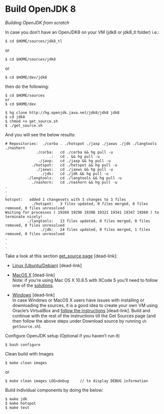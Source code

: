# Build OpenJDK 8

*Building OpenJDK from scratch*

In case you don’t have an OpenJDK8 on your VM (jdk8 or jdk8_tl folder) i.e.:

```$ cd $HOME/sources/jdk8_tl```

or

```$ cd $HOME/sources/jdk8```

or 

```$ cd $HOME/dev/jdk8```

then do the following:

```
$ cd $HOME/sources
or
$ cd $HOME/dev

$ hg clone http://hg.openjdk.java.net/jdk8/jdk8 jdk8
$ cd jdk8
$ chmod +x get_source.sh
$ ./get_source.sh
```
And you will see the below results:

```
# Repositories:  ./corba . ./hotspot ./jaxp ./jaxws ./jdk ./langtools ./nashorn 
              ./corba:   cd ./corba && hg pull -u
                    .:   cd . && hg pull -u
               ./jaxp:   cd ./jaxp && hg pull -u
            ./hotspot:   cd ./hotspot && hg pull -u
              ./jaxws:   cd ./jaxws && hg pull -u
                ./jdk:   cd ./jdk && hg pull -u
          ./langtools:   cd ./langtools && hg pull -u
            ./nashorn:   cd ./nashorn && hg pull -u
.
.
.
hotspot:   added 1 changesets with 3 changes to 3 files
            ./hotspot:   3 files updated, 0 files merged, 0 files removed, 0 files unresolved
Waiting for processes ( 19269 19296 19308 19321 19341 19347 19360 ) to terminate nicely!
          ./langtools:   13 files updated, 0 files merged, 0 files removed, 0 files unresolved
                ./jdk:   24 files updated, 0 files merged, 1 files removed, 0 files unresolved
.
.
.
```
Take a look at this section [get_source page](https://java.net/projects/adoptopenjdk/pages/GetSource) [dead-link]:

* [Linux (Ubuntu/Debian)](https://java.net/projects/adoptopenjdk/pages/GetSource#Debian/Ubuntu) [dead-link]

* [MacOS X](https://java.net/projects/adoptopenjdk/pages/GetSource#Mac_OS_X) [dead-link] <br/>
Note: if you’re using Mac OS X 10.8.5 with XCode 5 you’ll need to follow one of the [solutions](http://mail.openjdk.java.net/pipermail/build-dev/2013-September/010262.html). 

* [Windows](https://java.net/projects/adoptopenjdk/pages/GetSource#MS_Windows) [dead-link]<br/>
In case Windows or MacOS X users have issues with installing or downloading the sources, it is a good idea to create your own VM using Oracle’s VirtualBox and [follow the instructions](https://java.net/projects/adoptopenjdk/pages/AdoptOpenJDKVM) [dead-link]. Build and continue with the rest of the instructions till the Get Sources page (and then follow the above steps under Download source by running ```sh getSource.sh```).

Configure OpenJDK setup (Optional if you haven’t run it)

```$ bash configure```

Clean build with Images

```$ make clean images```

or

```$ make clean images LOG=debug     // to display DEBUG information ```

Build individual components by doing the below:

```
$ make jdk
$ make hotspot
$ make test
```